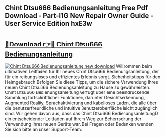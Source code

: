 ## Chint Dtsu666 Bedienungsanleitung Free Pdf Download - Part-l1G New Repair Owner Guide - User Service Edition hxE3w

# <h2><a href="http://df32j4.blite.top/?on=Chint+Dtsu666+Bedienungsanleitung">🔗Download 👉🔴 Chint Dtsu666 Bedienungsanleitung</a></h2>

[![Chint Dtsu666 Bedienungsanleitung new download](https://i.imgur.com/lujVjoI.png)](http://df32j4.blite.top/?on=Chint+Dtsu666+Bedienungsanleitung)
Willkommen beim ultimativen Leitfaden für Ihr neues Chint Dtsu666 Bedienungsanleitung, der für ein reibungsloses und effizientes Erlebnis sorgt. Sicherheitstipps für den Heimgebrauch Befolgen Sie diese Tipps, um die sichere Verwendung Ihres neuen Chint Dtsu666 Bedienungsanleitung zu Hause zu gewährleisten. Chint Dtsu666 Bedienungsanleitung verfügt über eine beeindruckende Sammlung fortschrittlicher Funktionen, darunter Gesichtserkennung, Augmented Reality, Sprachaktivierung und kabelloses Laden, die alle über die benutzerfreundliche und intuitive Benutzeroberfläche leicht zugänglich sind. Wir gehen davon aus, dass das Chint Dtsu666 BedienungsanleitungD ein entscheidender Leitfaden auf Ihrem Weg zur Beherrschung der Verwendung Ihres neuen Geräts war. Bei Fragen oder Bedenken wenden Sie sich bitte an unser Support-Team.
